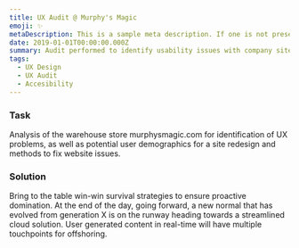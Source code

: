 ```yaml
---
title: UX Audit @ Murphy's Magic
emoji: ✨
metaDescription: This is a sample meta description. If one is not present in your page/project's front matter, the default metadata.desciption will be used instead.
date: 2019-01-01T00:00:00.000Z
summary: Audit performed to identify usability issues with company site and propose fixes
tags:
  - UX Design
  - UX Audit
  - Accesibility
---
```


### Task

Analysis of the warehouse store murphysmagic.com for identification of UX problems, as well as potential user demographics for a site redesign and methods to fix website issues.

### Solution

Bring to the table win-win survival strategies to ensure proactive domination. At the end of the day, going forward, a new normal that has evolved from generation X is on the runway heading towards a streamlined cloud solution. User generated content in real-time will have multiple touchpoints for offshoring.
